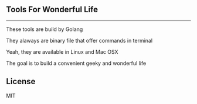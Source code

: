 ## Tools For Wonderful Life
---

These tools are build by Golang

They alaways are binary file that offer commands in terminal

Yeah, they are available in Linux and Mac OSX

The goal is to build a convenient geeky and wonderful life

## License

MIT
